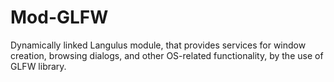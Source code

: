 # Mod-GLFW
Dynamically linked Langulus module, that provides services for window creation, browsing dialogs, and other OS-related functionality, by the use of GLFW library.
